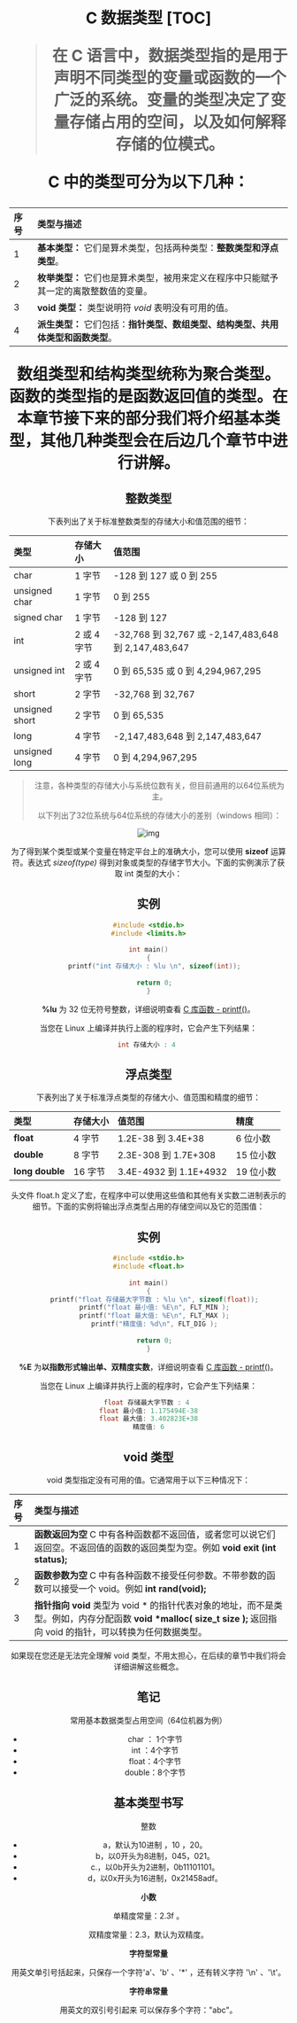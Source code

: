 <center><h1>C 数据类型
[TOC]




> 在 C 语言中，数据类型指的是用于声明不同类型的变量或函数的一个广泛的系统。变量的类型决定了变量存储占用的空间，以及如何解释存储的位模式。

C 中的类型可分为以下几种：

| 序号 | 类型与描述                                                   |
| :--- | :----------------------------------------------------------- |
| 1    | **基本类型：** 它们是算术类型，包括两种类型：**整数类型和浮点类型**。 |
| 2    | **枚举类型：** 它们也是算术类型，被用来定义在程序中只能赋予其一定的离散整数值的变量。 |
| 3    | **void 类型：** 类型说明符 *void* 表明没有可用的值。         |
| 4    | **派生类型：** 它们包括：**指针类型、数组类型、结构类型、共用体类型和函数类型**。 |

**数组类型和结构类型统称为聚合类型**。函数的类型指的是函数返回值的类型。在本章节接下来的部分我们将介绍基本类型，其他几种类型会在后边几个章节中进行讲解。

## 整数类型

下表列出了关于标准整数类型的存储大小和值范围的细节：

| 类型           | 存储大小    | 值范围                                               |
| :------------- | :---------- | :--------------------------------------------------- |
| char           | 1 字节      | -128 到 127 或 0 到 255                              |
| unsigned char  | 1 字节      | 0 到 255                                             |
| signed char    | 1 字节      | -128 到 127                                          |
| int            | 2 或 4 字节 | -32,768 到 32,767 或 -2,147,483,648 到 2,147,483,647 |
| unsigned int   | 2 或 4 字节 | 0 到 65,535 或 0 到 4,294,967,295                    |
| short          | 2 字节      | -32,768 到 32,767                                    |
| unsigned short | 2 字节      | 0 到 65,535                                          |
| long           | 4 字节      | -2,147,483,648 到 2,147,483,647                      |
| unsigned long  | 4 字节      | 0 到 4,294,967,295                                   |

> 注意，各种类型的存储大小与系统位数有关，但目前通用的以64位系统为主。
>
> 以下列出了32位系统与64位系统的存储大小的差别（windows 相同）：

![img](https://nateshao-blog.oss-cn-shenzhen.aliyuncs.com/img/32-64.jpg)

为了得到某个类型或某个变量在特定平台上的准确大小，您可以使用 **sizeof** 运算符。表达式 *sizeof(type)* 得到对象或类型的存储字节大小。下面的实例演示了获取 int 类型的大小：

## 实例

```c
#include <stdio.h>
#include <limits.h>
 
int main()
{
   printf("int 存储大小 : %lu \n", sizeof(int));
   
   return 0;
}
```

**%lu** 为 32 位无符号整数，详细说明查看 [C 库函数 - printf()](https://www.runoob.com/cprogramming/c-function-printf.html)。

当您在 Linux 上编译并执行上面的程序时，它会产生下列结果：

```c
int 存储大小 : 4 
```

## 浮点类型

下表列出了关于标准浮点类型的存储大小、值范围和精度的细节：

| 类型            | 存储大小 | 值范围                 | 精度      |
| :-------------- | :------- | :--------------------- | :-------- |
| **float**       | 4 字节   | 1.2E-38 到 3.4E+38     | 6 位小数  |
| **double**      | 8 字节   | 2.3E-308 到 1.7E+308   | 15 位小数 |
| **long double** | 16 字节  | 3.4E-4932 到 1.1E+4932 | 19 位小数 |

头文件 float.h 定义了宏，在程序中可以使用这些值和其他有关实数二进制表示的细节。下面的实例将输出浮点类型占用的存储空间以及它的范围值：

## 实例

```c
#include <stdio.h>
#include <float.h>
 
int main()
{
   printf("float 存储最大字节数 : %lu \n", sizeof(float));
   printf("float 最小值: %E\n", FLT_MIN );
   printf("float 最大值: %E\n", FLT_MAX );
   printf("精度值: %d\n", FLT_DIG );
   
   return 0;
}
```

**%E** 为**以指数形式输出单、双精度实数**，详细说明查看 [C 库函数 - printf()](https://www.runoob.com/cprogramming/c-function-printf.html)。

当您在 Linux 上编译并执行上面的程序时，它会产生下列结果：

```c
float 存储最大字节数 : 4 
float 最小值: 1.175494E-38
float 最大值: 3.402823E+38
精度值: 6
```

## void 类型

void 类型指定没有可用的值。它通常用于以下三种情况下：

| 序号 | 类型与描述                                                   |
| :--- | :----------------------------------------------------------- |
| 1    | **函数返回为空** C 中有各种函数都不返回值，或者您可以说它们返回空。不返回值的函数的返回类型为空。例如 **void exit (int status);** |
| 2    | **函数参数为空** C 中有各种函数不接受任何参数。不带参数的函数可以接受一个 void。例如 **int rand(void);** |
| 3    | **指针指向 void** 类型为 void * 的指针代表对象的地址，而不是类型。例如，内存分配函数 **void \*malloc( size_t size );** 返回指向 void 的指针，可以转换为任何数据类型。 |

如果现在您还是无法完全理解 void 类型，不用太担心，在后续的章节中我们将会详细讲解这些概念。





## 笔记

常用基本数据类型占用空间（64位机器为例）

-  char ： 1个字节
-  int ：4个字节
-  float：4个字节
-  double：8个字节

## 基本类型书写

整数

-  a，默认为10进制 ，10 ，20。
-  b，以0开头为8进制，045，021。
-  c.，以0b开头为2进制，0b11101101。
-  d，以0x开头为16进制，0x21458adf。

**小数**

单精度常量：2.3f 。

双精度常量：2.3，默认为双精度。

**字符型常量**

用英文单引号括起来，只保存一个字符'a'、'b' 、'*' ，还有转义字符 '\n' 、'\t'。

**字符串常量**

用英文的双引号引起来 可以保存多个字符："abc"。